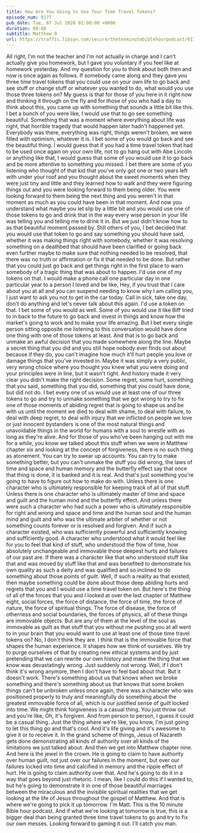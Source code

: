 ```yaml
---
title: How Are You Going to Use Your Time Travel Tokens?
episode_num: 0177
pub_date: Tue, 07 Jul 2020 02:00:00 +0000
duration: 09:06
subtitle: Matthew 9
url: https://traffic.libsyn.com/secure/thetenminutebiblehourpodcast/0177_-_How_Are_You_Going_To_Use_Your_Time_Travel_Tokens.mp3
---
```


 All right, I'm not the teacher and I'm not actually in charge and I can't actually give you homework, but I gave you voluntary if you feel like at homework yesterday. And my question for you to think about both then and now is once again as follows. If somebody came along and they gave you three time travel tokens that you could use on your own life to go back and see stuff or change stuff or whatever you wanted to do, what would you use those three tokens on? My guess is that for those of you here in it right now and thinking it through on the fly and for those of you who had a day to think about this, you came up with something that sounds a little bit like this. I bet a bunch of you were like, I would use that to go see something beautiful. Something that was a moment where everything about life was right, that horrible tragedy that would happen later hadn't happened yet. Everybody was there, everything was right, things weren't broken, we were filled with optimism, whatever it is. I bet some of you would go back and see the beautiful thing. I would guess that if you had a time travel token that had to be used once again on your own life, not to go hang out with Abe Lincoln or anything like that, I would guess that some of you would use it to go back and be more attentive to something you missed. I bet there are some of you listening who thought of that kid that you've only got one or two years left with under your roof and you thought about the sweet moments when they were just tiny and little and they learned how to walk and they were figuring things out and you were looking forward to them being older. You were looking forward to them being the next thing and you weren't in that moment as much as you could have been in that moment. And now you understand what maybe you let slip by a little bit and you would use one of those tokens to go and drink that in the way every wise person in your life was telling you and telling me to drink it in. But we just didn't know how to as that beautiful moment passed by. Still others of you, I bet decided that you would use that token to go and say something you should have said, whether it was making things right with somebody, whether it was resolving something on a deathbed that should have been clarified or going back even further maybe to make sure that nothing needed to be resolved, that there was no truth or affirmation or fix it that needed to be done. But rather that you could just go back and get things right in the first place to warn somebody of a tragic thing that was about to happen. I'd use one of my tokens on that. I would make a phone call one particular day in one particular year to a person I loved and be like, Hey, if you trust that I care about you at all and you can suspend needing to know why I am calling you, I just want to ask you not to get in the car today. Call in sick, take one day, don't do anything and let's never talk about this again. I'd use a token on that. I bet some of you would as well. Some of you would use it like Biff tried to in back to the future to go back and invest in things and know how the market's going to work and to make your life amazing. But I bet every single person sitting opposite me listening to this conversation would have done one thing with one of those tokens at least. And that is to go back and unmake an awful decision that you made somewhere along the line. Maybe a secret thing that you did and you still hope nobody ever finds out about because if they do, you can't imagine how much it'll hurt people you love or damage things that you've invested in. Maybe it was simply a very public, very wrong choice where you thought you knew what you were doing and your principles were in line, but it wasn't right. And history made it very clear you didn't make the right decision. Some regret, some hurt, something that you said, something that you did, something that you could have done, but did not do. I bet every one of us would use at least one of our three tokens to go and try to unmake something that we got wrong to try to fix one of those moments of abiding regret that is going to shape us and be with us until the moment we died to deal with shame, to deal with failure, to deal with deep regret, to deal with injury that we inflicted on people we love or just innocent bystanders is one of the most natural things and unavoidable things in the world for humans with a soul to wrestle with as long as they're alive. And for those of you who've been hanging out with me for a while, you know we talked about this stuff when we were in Matthew chapter six and looking at the concept of forgiveness, there is no such thing as atonement. You can try to swear up accounts. You can try to make something better, but you can't unmake the stuff you did wrong, the laws of time and space and human memory and the butterfly effect say that once that thing is done, it is banked and it is real. And that's just something you're going to have to figure out how to make do with. Unless there is one character who is ultimately responsible for keeping track of all of that stuff. Unless there is one character who is ultimately master of time and space and guilt and the human mind and the butterfly effect. And unless there were such a character who had such a power who is ultimately responsible for right and wrong and space and time and the human soul and the human mind and guilt and who was the ultimate arbiter of whether or not something counts forever or is resolved and forgiven. And if such a character existed, who was sufficiently powerful and sufficiently knowing and sufficiently good. A character who understood what it would feel like for you to feel that kind of stuff, who understood the flow of time, how absolutely unchangeable and immovable those deepest hurts and failures of our past are. If there was a character like that who understood stuff like that and was moved by stuff like that and was benefited to demonstrate his own quality as such a deity and was qualified and so inclined to do something about those points of guilt. Well, if such a reality as that existed, then maybe something could be done about those deep abiding hurts and regrets that you and I would use a time travel token on. But here's the thing of all of the forces that you and I looked at over the last chapter of Matthew eight, social forces, the force of distance, the force of time, the force of nature, the force of spiritual things. The force of disease, the force of otherness and social boundaries, the forces of physics, all of these things are immovable objects. But are any of them at the level of the soul as immovable as guilt as that stuff that you without me pushing you at all went to in your brain that you would want to use at least one of those time travel tokens on? No, I don't think they are. I think that is the immovable force that shapes the human experience. It shapes how we think of ourselves. We try to purge ourselves of that by creating new ethical systems and by just pretending that we can rewrite our own history and make the thing that we know was devastatingly wrong. Just suddenly not wrong. Well, if I don't think it's wrong anymore, then I don't have to feel bad about that. But it doesn't work. There's something about us that knows when we broke something and there's something about us that knows that some broken things can't be unbroken unless once again, there was a character who was positioned properly to truly and meaningfully do something about the greatest immovable force of all, which is our justified sense of guilt locked into time. We might think forgiveness is a casual thing. You just throw out and you're like, Oh, it's forgiven. And from person to person, I guess it could be a casual thing. Just the thing where we're like, you know, I'm just going to let this thing go and that's cool. And it's life giving and it's awesome to give it or to receive it. In the grand scheme of things, Jesus of Nazareth gets done demonstrating all kinds of authority over all kinds of the limitations we just talked about. And then we get into Matthew chapter nine. And here is the jewel in the crown. He is going to claim to have authority over human guilt, not just over our failures in the moment, but over our failures locked into time and calcified in memory and the ripple effect of hurt. He is going to claim authority over that. And he's going to do it in a way that goes beyond just rhetoric. I mean, like I could do this if I wanted to, but he's going to demonstrate it in one of those beautiful marriages between the miraculous and the invisible spiritual realities that we get looking at the life of Jesus throughout the gospel of Matthew. And that is where we're going to pick it up tomorrow. I'm Matt. This is the 10 minute Bible hour podcast. And if what we're looking at tomorrow is true, this is a bigger deal than being granted three time travel tokens to go and try to fix our own messes. Looking forward to gaming it out. I'll catch you man.